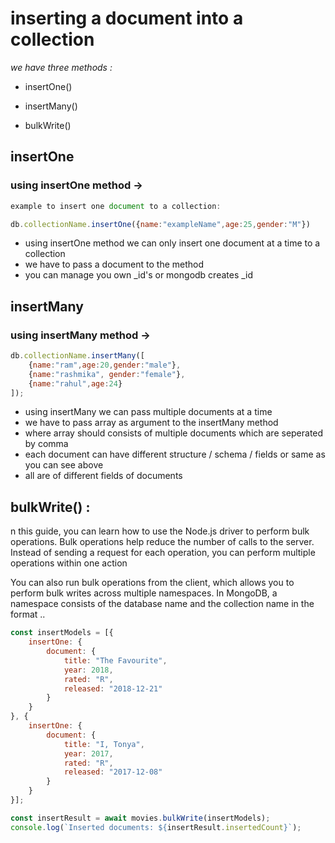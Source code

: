 # inserting a document into a collection 
_we have three methods :_
- insertOne()

- insertMany()

- bulkWrite()


## insertOne 

### using insertOne method -> 

```js
example to insert one document to a collection:

db.collectionName.insertOne({name:"exampleName",age:25,gender:"M"})
```

- using insertOne method we can only insert one document at a time to a collection 
- we have to pass a document to the method 
- you can manage you own _id's or mongodb creates _id 



## insertMany

### using insertMany method -> 

```js
db.collectionName.insertMany([
    {name:"ram",age:20,gender:"male"},
    {name:"rashmika", gender:"female"},
    {name:"rahul",age:24}
]);
```

- using insertMany we can pass multiple documents at a time 
- we have to pass array as argument to the insertMany method
- where array should consists of multiple documents which are seperated by comma 
- each document can have different structure / schema / fields or same as you can see above
- all are of different fields of documents 



## bulkWrite() :

n this guide, you can learn how to use the Node.js driver to perform bulk operations. Bulk operations help reduce the number of calls to the server. Instead of sending a request for each operation, you can perform multiple operations within one action

You can also run bulk operations from the client, which allows you to perform bulk writes across multiple namespaces. In MongoDB, a namespace consists of the database name and the collection name in the format <database>.<collection>.

```js
const insertModels = [{
    insertOne: {
        document: {
            title: "The Favourite",
            year: 2018,
            rated: "R",
            released: "2018-12-21"
        }
    }
}, {
    insertOne: {
        document: {
            title: "I, Tonya",
            year: 2017,
            rated: "R",
            released: "2017-12-08"
        }
    }
}];

const insertResult = await movies.bulkWrite(insertModels);
console.log(`Inserted documents: ${insertResult.insertedCount}`);
```










